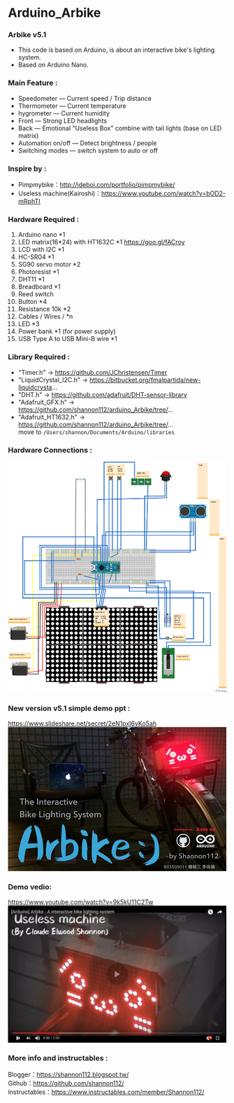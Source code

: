 # Arduino_Arbike
### Arbike v5.1  
* This code is based on Arduino, is about an interactive bike's lighting system.  
* Based on Arduino Nano.  
  
### Main Feature :   
* Speedometer — Current speed / Trip distance  
* Thermometer — Current temperature  
* hygrometer — Current humidity  
* Front — Strong LED headlights  
* Back — Emotional "Useless Box" combine with tail lights (base on LED matrix)  
* Automation on/off — Detect brightness / people  
* Switching modes — switch system to auto or off  
  
### Inspire by : 
* Pimpmybike：http://jdeboi.com/portfolio/pimpmybike/
* Useless machine(Kairoshi)：https://www.youtube.com/watch?v=bOD2-mRphTI
  
### Hardware Required : 
1. Arduino nano *1
2. LED matrix(16*24) with HT1632C *1 https://goo.gl/fACroy
3. LCD with I2C *1
4. HC-SR04 *1
5. SG90 servo motor *2
6. Photoresist *1
7. DHT11 *1
8. Breadboard *1
9. Reed switch
10. Button *4
11. Resistance 10k *2
12. Cables / Wires / *n
13. LED *3
14. Power bank *1 (for power supply)
15. USB Type A to USB Mini-B wire *1
  
### Library Required : 
* "Timer.h" -> https://github.com/JChristensen/Timer
* "LiquidCrystal_I2C.h" -> https://bitbucket.org/fmalpartida/new-liquidcrysta...
* "DHT.h" -> https://github.com/adafruit/DHT-sensor-library
* "Adafruit_GFX.h" -> https://github.com/shannon112/arduino_Arbike/tree/...
* "Adafruit_HT1632.h" -> https://github.com/shannon112/arduino_Arbike/tree/...  
move to ```/Users/shannon/Documents/Arduino/libraries```  
  
### Hardware Connections :
<img src="https://raw.githubusercontent.com/shannon112/arduino_Arbike/new-master/image04.png" width="500">
  
### New version v5.1 simple demo ppt :  
https://www.slideshare.net/secret/2eN1pxI6yKo5ah  
<img src="https://raw.githubusercontent.com/shannon112/arduino_Arbike/new-master/image02.png" width="500">
  
### Demo vedio:
https://www.youtube.com/watch?v=9k5kU11C2Tw  
<img src="https://raw.githubusercontent.com/shannon112/arduino_Arbike/new-master/image03.png" width="500">
  
### More info and instructables : 
Blogger：https://shannon112.blogspot.tw/  
Github：https://github.com/shannon112/   
Instructables：https://www.instructables.com/member/Shannon112/  
